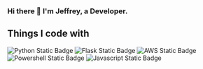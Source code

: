 ### Hi there 👋 I'm Jeffrey, a Developer.

## Things I code with

<img alt="Python Static Badge" src="https://img.shields.io/badge/Python-darkgreen">
<img alt="Flask Static Badge" src="https://img.shields.io/badge/Python%Flask-green">
<img alt="AWS Static Badge" src="https://img.shields.io/badge/AWS-red">
<img alt="Powershell Static Badge" src="https://img.shields.io/badge/Powershell-black">

<img alt="Javascript Static Badge" src="https://img.shields.io/badge/JavaScript-blue">




<!--
**JeffreyDinackus/JeffreyDinackus** is a ✨ _special_ ✨ repository because its `README.md` (this file) appears on your GitHub profile.

Here are some ideas to get you started:

- 🔭 I’m currently working on ...
- 🌱 I’m currently learning ...
- 👯 I’m looking to collaborate on ...
- 🤔 I’m looking for help with ...
- 💬 Ask me about ...
- 📫 How to reach me: ...
- 😄 Pronouns: ...
- ⚡ Fun fact: ...
-->
